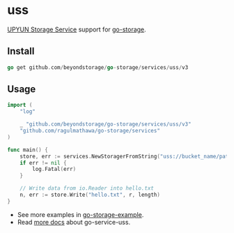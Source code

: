 # uss

[UPYUN Storage Service](https://www.upyun.com/products/file-storage) support for
[go-storage](https://github.com/beyondstorage/go-storage).

## Install

```go
go get github.com/beyondstorage/go-storage/services/uss/v3
```

## Usage

```go
import (
	"log"

	_ "github.com/beyondstorage/go-storage/services/uss/v3"
	"github.com/ragulmathawa/go-storage/services"
)

func main() {
	store, err := services.NewStoragerFromString("uss://bucket_name/path/to/workdir?credential=hmac:<operator>:<password>&endpoint=https:<domain>")
	if err != nil {
		log.Fatal(err)
	}

	// Write data from io.Reader into hello.txt
	n, err := store.Write("hello.txt", r, length)
}
```

- See more examples in
  [go-storage-example](https://github.com/beyondstorage/go-storage-example).
- Read [more docs](https://beyondstorage.io/docs/go-storage/services/uss) about
  go-service-uss.
